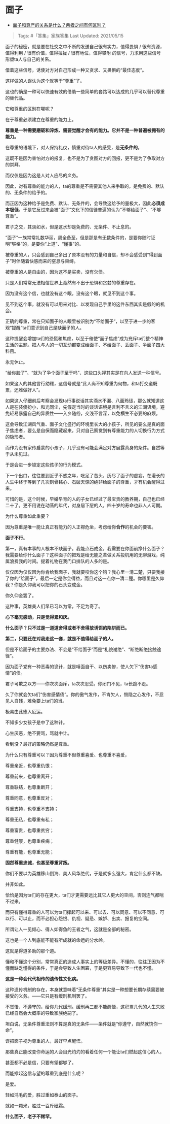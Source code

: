 # 面子

- [面子和尊严的关系是什么？两者之间有何区别？](https://www.zhihu.com/question/21059033/answer/1778974150)

>Tags: #「答集」家族答集
>Last Updated: 2021/05/15

面子的秘密，就是要在社交之中不断的发送自己很有实力，值得畏惧 / 很有资源，值得利用 / 很有价值，值得拉拢 / 很有地位，值得攀附 的信号，力求用这些信号形塑ta人与自己的关系。

借着这些信号，诱使对方对自己形成一种又贪求、又畏惧的“最佳态度”。

这样做的人误认为这个就等于“尊重”了。

这也的确是一种可以快速有效的借助一些简单的套路可以达成的几乎可以替代尊重的替代品。

它和尊重的区别在哪呢？

在于尊重必须建立在尊重的能力上。

**尊重是一种需要磨砺和淬炼、需要觉醒才会有的能力。它并不是一种普遍被拥有的能力。**

在尊重的语境下，对人保持礼仪，慎重对待ta人的感受，是**无条件的**。

这既不是因为害怕对方的报复，也不是为了贪图对方的回报，更不是为了争取对方的崇拜。

而仅仅是因为这是人对人应尽的义务。

因此，对有尊重的能力的人，ta的尊重是不需要其他人来争取的，是免费的、默认的、无条件的给予的。

而正因为这种给予是免费、默认、无条件的，会导致这给予的量极大，因此**必须成本极低**。于是它反过来会被“面子”文化下的信徒普遍的认为“不够给面子”、“不够尊重”。

君子之交，其淡如水，但是这水却是免费的、无条件、不止息的。

“面子”一族常常礼数华丽，周全备至，但是那是有无数条件的，是要你随时证明“够格”的，是要你“上道”、“懂事”的。

被尊重的人，只会感到自己多出了原本没有的力量和自信，却不会感受到“得到面子”时伴随着快感而来的窒息与束缚。

被尊重的人是自由的，因为这不是买卖，没有欠债。

只是人们常常无法相信世界上竟然有不出于恐惧和贪婪的尊重存在。

因为没有这个信，也就没有这个眼，没有这个眼，就见不到这个事。

见不到这个事，就没有可以用来对比、以发现自己手里的这件东西其实是假的的机会。

正确的尊重，常在只知面子的人眼里被识别为“不给面子”，以至于进一步的客观“提醒”ta们意识到自己是缺面子的人。

这种提醒会增加ta们的恐慌和焦虑，以至于催使“面子焦虑”成为充斥ta们整个精神生活的主题。把人与人的一切互动都变成给面子、不给面子、丢面子、争面子四大科目。

永无休止。

“给你脸了”、“就为了争个面子至于吗”、这些口头禅其实是在向人发送一种信号。

如果这人的其他言行幼稚，这信号就是“此人尚不知尊重为何物，和ta打交道既累，还难做好人”。

如果这人仔细前后考察会发现ta行事说话其实滴水不漏、八面玲珑，那么就知道这人是在装傻扮小，和光同尘，先假定当时的谈话语境是言利不言义的江湖语境，避免轻易暴露自己的异质性——入乡随俗，交浅不言深，以免横生不必要的麻烦。

这会导致江湖风气重、面子文化盛行的环境里长大的小孩子，所见的要么是真的面子焦虑者，要么是自保而隐藏起来，只对自己察觉到有尊重能力的人切换行为方式的隐形者。

而作为没有家传启蒙的小孩子，几乎没有可能会满足对方展露真身的条件。自然等于从未见过。

于是会进一步锁定这些孩子的行为模式。

下一个出口，往往要到近乎不惑之年，吃足了苦头，历尽了面子的虚妄，在漫长的人生中终于等到了几次刻骨铭心、石破天惊的绝非给面子的尊重，才有机会醒得过来。

可惜的是，这个时候，早婚早育的人的子女已经过了最宝贵的教养期，自己也已经二十了。更不用说在动荡的年代，对身居下层的人，四十岁的寿命也非人人可期。

为什么尊重如此重要？

因为尊重是唯一能让真正有能力的人正襟危坐，考虑给你**合作**的机会的要害。

**面子不行**。

第一，真有本事的人根本不缺面子。我能点石成金，我需要在你面前挣什么面子？我需要给你什么面子？这种面子的把戏是给无能之辈做关系投机用的无聊游戏，纯属浪费我的时间。提着礼物在我门口排队的人多的是。

仅仅因为仅仅因为你肯给我面子，我就要咬你这个钩？我心里一清二楚，只要我接了你的“给面子”，最后一定是你会得益，而且对这一点你一清二楚。你哪里是久仰我？你是久仰我可以把你的石头变成金。

你久仰金罢了。

这种事，英雄美人们早已习以为常，不足为奇了。

**心下毫无感动，只是觉得累和厌。**

**什么面子？只不过是一道道舍得或者不舍得放诱饵的陷阱而已。**

**第二，只要还在对我走这一套，就是不值得给面子的人。**

但是不给面子的主要办法、不会是“不给面子”而是“礼貌谢绝”、“断绝断绝接触途径”。

因为面子党有一种恶毒的诡计，就是唾面自干、以伤卖惨，使人欠下“伤害ta感情”的债。

君子可欺之以方——你次次面斥，ta次次忍受。你闭门不见，ta长跪不走。

久了你就会欠ta们“伤害感情债”。你的傲气发作，不肯欠人，恻隐之心发作，不忍见人自残，难免要上ta们的当。

极易由此堕入厄运。

不知多少女孩子是中了这种计。

心生厌恶，绝不要骂，骂就中计。

看到没？最好的策略仍然是尊重。

  

为什么只有尊重可以？因为尊重不但尊重喜爱、也尊重不喜爱，

尊重亲近，也尊重仇恨；

尊重前来，也尊重离开；

尊重联结，也尊重断开；

尊重同意，也尊重反对；

尊重支持，也尊重不支持；

尊重无私，也尊重有私；

尊重富贵，也尊重贫穷；

尊重健康，也尊重疾病；

尊重有能，也尊重无能；

**固然尊重忠诚，也甚至尊重背叛。**

  

你们不要以为英雄移山倒海、美人风华绝代，于是就多么强大，肯定什么都不缺。

并非如此。

恰恰是因为ta们的存在更大，ta们才更需要远比其它人更大的空间，否则连气都喘不过来。

而只有懂得尊重的人可以为ta们撑起可以来、可以去、可以同意、可以不同意、可以行、可以止，而不必担心怨恨、仇视、疑忌、嫉妒、出卖、报复的空间。

所谓让人一见倾心、得人如得鱼的王者之气，这就是全部的秘密。

这也是一个人到底能不能有所成就的命运的分水岭。

这就是得道多助的那个道。

懂和不懂这个分别，常常真正的造成人事实上的等级差异。不懂的，往往正因为不懂而缺乏懂得的条件，于是会导致人生困窘，于是更容易导致下一代也不懂。

**这是一种会代代相传的遗传性文化病。**

这种遗传机制的存在，本身就意味着“无条件尊重”其实是一种想要长期存续需要被接受的义务。——它只是有缓刑机制罢了。

不觉悟、不遵守的，给你几代缓刑。缓刑再三都不能醒悟，这积累几代的人生失败已经自然会大概率的导致家族绝嗣了。

坦白说，无条件尊重法则不算是真的无条件——条件就是“你遵守，自然就饶你一命”。

误把面子视为尊重的人，最好早点醒悟。

  

那些真正能改变你命运的人会目光灼灼的看着任何一个能让ta们燃起这信心的人。

甚至都不必是信，只要有望都够了。

而能撑起这信与望的尊重到底是什么呢？

是爱。

  

轻如鸿毛的爱，胜过重如泰山的面子。

就如一颗米，胜过一百斤砒霜。

  

**什么面子，老子不稀罕。**
